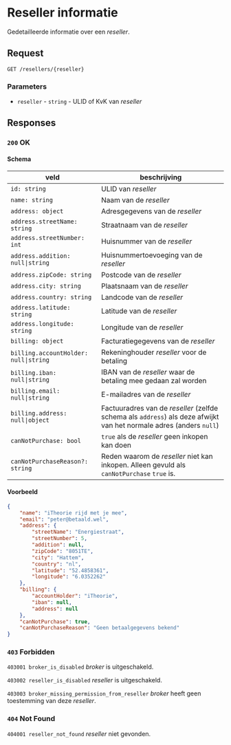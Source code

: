 # Reseller informatie
Gedetailleerde informatie over een <dfn>reseller</dfn>.<br>

## Request
```http
GET /resellers/{reseller}
```

### Parameters
* `reseller` - `string` - ULID of KvK van <dfn>reseller</dfn>

## Responses
### `200` OK

#### Schema
| veld                                  | beschrijving                                                                                                                 |
|---------------------------------------|------------------------------------------------------------------------------------------------------------------------------|
| `id: string`                          | ULID van <dfn>reseller</dfn>                                                                                              |
| `name: string`                        | Naam van de <dfn>reseller</dfn>                                                                                              |
| `address: object`                     | Adresgegevens van de <dfn>reseller</dfn>                                                                                     |
| `address.streetName: string`          | Straatnaam van de <dfn>reseller</dfn>                                                                                        |
| `address.streetNumber: int`           | Huisnummer van de <dfn>reseller</dfn>                                                                                        |
| `address.addition: null\|string`      | Huisnummertoevoeging van de <dfn>reseller</dfn>                                                                              |
| `address.zipCode: string`             | Postcode van de <dfn>reseller</dfn>                                                                                          |
| `address.city: string`                | Plaatsnaam van de <dfn>reseller</dfn>                                                                                        |
| `address.country: string`             | Landcode van de <dfn>reseller</dfn>                                                                                          |
| `address.latitude: string`            | Latitude van de <dfn>reseller</dfn>                                                                                          |
| `address.longitude: string`           | Longitude van de <dfn>reseller</dfn>                                                                                         |
| `billing: object`                     | Facturatiegegevens van de <dfn>reseller</dfn>                                                                                |
| `billing.accountHolder: null\|string` | Rekeninghouder <dfn>reseller</dfn> voor de betaling                                                                          |
| `billing.iban: null\|string`          | IBAN van de <dfn>reseller</dfn> waar de betaling mee gedaan zal worden                                                       |
| `billing.email: null\|string`         | E-mailadres van de <dfn>reseller</dfn>                                                                                       |
| `billing.address: null\|object`       | Factuuradres van de <dfn>reseller</dfn> (zelfde schema als `address`) als deze afwijkt van het normale adres (anders `null`) |
| `canNotPurchase: bool`                | `true` als de <dfn>reseller</dfn> geen inkopen kan doen                                                                      |
| `canNotPurchaseReason?: string`       | Reden waarom de <dfn>reseller</dfn> niet kan inkopen. Alleen gevuld als `canNotPurchase` `true` is.                          |

#### Voorbeeld
```json
{
    "name": "iTheorie rijd met je mee",
    "email": "peter@betaald.wel",
    "address": {
        "streetName": "Energiestraat",
        "streetNumber": 5,
        "addition": null,
        "zipCode": "8051TE",
        "city": "Hattem",
        "country": "nl",
        "latitude": "52.4858361",
        "longitude": "6.0352262"
    },
    "billing": {
        "accountHolder": "iTheorie",
        "iban": null,
        "address": null
    },
    "canNotPurchase": true,
    "canNotPurchaseReason": "Geen betaalgegevens bekend"
}
```

### `403` Forbidden
`403001 broker_is_disabled`
<dfn>broker</dfn> is uitgeschakeld.

`403002 reseller_is_disabled`
<dfn>reseller</dfn> is uitgeschakeld.

`403003 broker_missing_permission_from_reseller`
<dfn>broker</dfn> heeft geen toestemming van deze <dfn>reseller</dfn>.

### `404` Not Found
`404001 reseller_not_found`
<dfn>reseller</dfn> niet gevonden.
